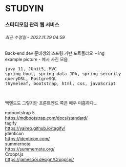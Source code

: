 # STUDYIN
### 스터디모임 관리 웹 서비스
###### 최근 수정일 - 2022.11.29 04:59
Back-end dev 준비생의 스프링 기반 포트폴리오 ~ ing<br/>
example picture - 예시 사진 모음<br/>

<pre>
java 11, JUnit5, MVC
spring boot, spring data JPA, spring security
queryDSL, PostgreSQL
thymeleaf, bootstrap, html, css, javaScript
</pre>
<br/>

백엔드도 그렇지만 프론트엔드 쪽은 매우 미흡하다...<br/>

mdbootstrap 5<br/>
https://mdbootstrap.com/docs/standard/<br/>
tagify<br/>
https://yaireo.github.io/tagify/<br/>
jdenticon<br/>
https://jdenticon.com/<br/>
summernote<br/>
https://summernote.org/<br/>
Croppr.js<br/>
https://jamesooi.design/Croppr.js/<br/>

